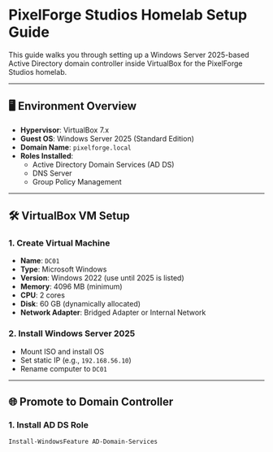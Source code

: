 # PixelForge Studios Homelab Setup Guide

This guide walks you through setting up a Windows Server 2025-based Active Directory domain controller inside VirtualBox for the PixelForge Studios homelab.

---

## 🖥️ Environment Overview

- **Hypervisor**: VirtualBox 7.x
- **Guest OS**: Windows Server 2025 (Standard Edition)
- **Domain Name**: `pixelforge.local`
- **Roles Installed**:
  - Active Directory Domain Services (AD DS)
  - DNS Server
  - Group Policy Management

---

## 🛠️ VirtualBox VM Setup

### 1. Create Virtual Machine
- **Name**: `DC01`
- **Type**: Microsoft Windows
- **Version**: Windows 2022 (use until 2025 is listed)
- **Memory**: 4096 MB (minimum)
- **CPU**: 2 cores
- **Disk**: 60 GB (dynamically allocated)
- **Network Adapter**: Bridged Adapter or Internal Network

### 2. Install Windows Server 2025
- Mount ISO and install OS
- Set static IP (e.g., `192.168.56.10`)
- Rename computer to `DC01`

---

## 🌐 Promote to Domain Controller

### 1. Install AD DS Role
```powershell
Install-WindowsFeature AD-Domain-Services
